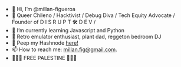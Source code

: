 - 👋 Hi, I’m @millan-figueroa
- 🌈 Queer Chileno / Hacktivist / Debug Diva / Tech Equity Advocate / Founder of D I S R U P T 🛠 D E V / 
- 🌱 I’m currently learning Javascript and Python
- 💜 Retro emulator enthusiast, plant dad, reggeton bedroom DJ
- 📢 Peep my Hashnode [here!](k0secha.hashnode.dev)
- 📫 How to reach me: millan.fig@gmail.com.
- 🍉🍉🍉 FREE PALESTINE 🍉🍉🍉

<!---
millan-figueroa/millan-figueroa is a ✨ special ✨ repository because its `README.md` (this file) appears on your GitHub profile.
You can click the Preview link to take a look at your changes.
--->
